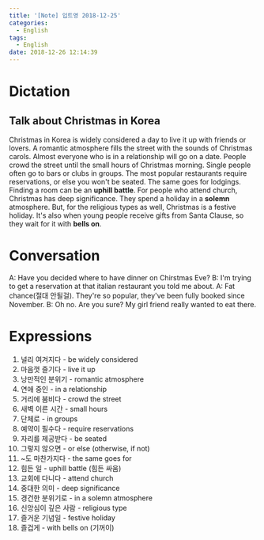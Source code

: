 ```yaml
---
title: '[Note] 입트영 2018-12-25'
categories:
  - English
tags:
  - English
date: 2018-12-26 12:14:39
---
```


# Dictation

## Talk about Christmas in Korea

Christmas in Korea is widely considered a day to live it up with friends or lovers. A romantic atmosphere fills the street with the sounds of Christmas carols. Almost everyone who is in a relationship will go on a date. People crowd the street until the small hours of Christmas morning. Single people often go to bars or clubs in groups. The most popular restaurants require reservations, or else you won't be seated. The same goes for lodgings. Finding a room can be an **uphill battle**. For people who attend church, Christmas has deep significance. They spend a holiday in a **solemn** atmosphere. But, for the religious types as well, Christmas is a festive holiday. It's also when young people receive gifts from Santa Clause, so they wait for it with **bells on**.

# Conversation

A: Have you decided where to have dinner on Chirstmas Eve?
B: I'm trying to get a reservation at that italian restaurant you told me about.
A: Fat chance(절대 안될걸). They're so popular, they've been fully booked since November.
B: Oh no. Are you sure? My girl friend really wanted to eat there.

# Expressions

1. 널리 여겨지다 - be widely considered
2. 마음껏 즐기다 - live it up
3. 낭만적인 분위기 - romantic atmosphere
4. 연애 중인 - in a relationship
5. 거리에 붐비다 - crowd the street
6. 새벽 이른 시간 - small hours
7. 단체로 - in groups
8. 예약이 필수다 - require reservations
9. 자리를 제공받다 - be seated
10. 그렇지 않으면 - or else (otherwise, if not)
11. ~도 마찬가지다 - the same goes for 
12. 힘든 일 - uphill battle (힘든 싸움)
13. 교회에 다니다 - attend church
14. 중대한 의미 - deep significance
15. 경건한 분위기로 - in a solemn atmosphere
16. 신앙심이 깊은 사람 - religious type
17. 즐거운 기념일 - festive holiday
18. 즐겁게 - with bells on (기꺼이)